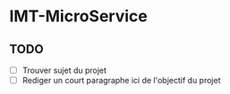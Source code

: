 # IMT-MicroService

## TODO
- [ ] Trouver sujet du projet
- [ ] Rediger un court paragraphe ici de l'objectif du projet
